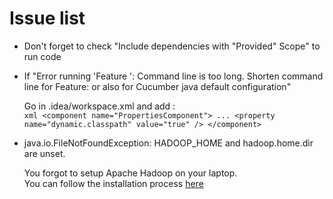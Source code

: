 # Issue list

* Don't forget to check "Include dependencies with "Provided" Scope" to run code

* If "Error running 'Feature <feature>': Command line is too long. Shorten command line for Feature: <feature> or also for Cucumber java default configuration" <br>

    Go in .idea/workspace.xml and add : <br>
		```xml
		<component name="PropertiesComponent">
			...
			<property name="dynamic.classpath" value="true" />
		</component>
		```

* java.io.FileNotFoundException: HADOOP_HOME and hadoop.home.dir are unset.

	You forgot to setup Apache Hadoop on your laptop. <br>
	You can follow the installation process [here](../Sbt-Scala-Spark/Hadoop/README.md) <br>
